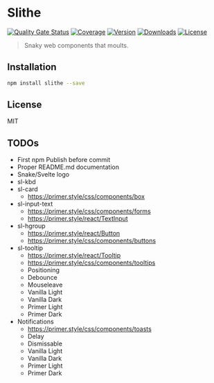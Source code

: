 # Slithe

[![Quality Gate Status](https://sonarcloud.io/api/project_badges/measure?project=cadgerfeast_slithe&metric=alert_status)](https://sonarcloud.io/dashboard?id=cadgerfeast_slithe)
[![Coverage](https://sonarcloud.io/api/project_badges/measure?project=cadgerfeast_slithe&metric=coverage)](https://sonarcloud.io/dashboard?id=cadgerfeast_slithe)
[![Version](https://img.shields.io/npm/v/slithe)](https://www.npmjs.com/package/slithe)
[![Downloads](https://img.shields.io/npm/dt/slithe)](https://www.npmjs.com/package/slithe)
[![License](https://img.shields.io/npm/l/slithe)](https://github.com/cadgerfeast/slithe/blob/master/LICENSE)

> Snaky web components that moults.

## Installation

``` bash
npm install slithe --save
```

## License

MIT

## TODOs

- First npm Publish before commit
- Proper README.md documentation
- Snake/Svelte logo
- sl-kbd
- sl-card
  - https://primer.style/css/components/box
- sl-input-text
  - https://primer.style/css/components/forms
  - https://primer.style/react/TextInput
- sl-hgroup
  - https://primer.style/react/Button
  - https://primer.style/css/components/buttons
- sl-tooltip
  - https://primer.style/react/Tooltip
  - https://primer.style/css/components/tooltips
  - Positioning
  - Debounce
  - Mouseleave
  - Vanilla Light
  - Vanilla Dark
  - Primer Light
  - Primer Dark
- Notifications
  - https://primer.style/css/components/toasts
  - Delay
  - Dismissable
  - Vanilla Light
  - Vanilla Dark
  - Primer Light
  - Primer Dark

